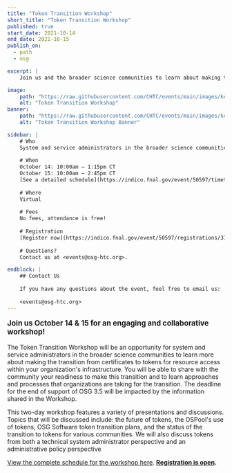 ```yaml
---
title: "Token Transition Workshop"
short_title: "Token Transition Workshop"
published: true
start_date: 2021-10-14
end_date: 2021-10-15
publish_on:
  - path
  - osg

excerpt: |
    Join us and the broader science communities to learn about making the transition from certificates to tokens for resource access within your organization's infrastructure.

image:
    path: "https://raw.githubusercontent.com/CHTC/events/main/images/key-banner.png"
    alt: "Token Transition Workshop"
banner:
    path: "https://raw.githubusercontent.com/CHTC/events/main/images/key-banner.png"
    alt: "Token Transition Workshop Banner"

sidebar: |
    # Who
    System and service administrators in the broader science communities
    
    # When
    October 14: 10:00am – 1:15pm CT  
    October 15: 10:00am – 2:45pm CT  
    [See a detailed schedule](https://indico.fnal.gov/event/50597/timetable/#20211015)
    
    # Where
    Virtual
    
    # Fees
    No fees, attendance is free!
    
    # Registration
    [Register now](https://indico.fnal.gov/event/50597/registrations/3133/)
    
    # Questions?
    Contact us at <events@osg-htc.org>.

endblock: |
    ## Contact Us
    
    If you have any questions about the event, feel free to email us:
    
    <events@osg-htc.org>
---
```


<p style="font-size: larger; font-weight: bold;">Join us October 14 & 15 for an engaging and collaborative workshop!</p>

The Token Transition Workshop will be an opportunity for system and service administrators in the broader science communities to learn more about making the transition from certificates to tokens for resource access within your organization's infrastructure. You will be able to share with the community your readiness to make this transition and to learn approaches and processes that organizations are taking for the transition. The deadline for the end of support of OSG 3.5 will be impacted by the information shared in the Workshop.

This two-day workshop features a variety of presentations and discussions. Topics that will be discussed include: the future of tokens, the OSPool's use of tokens, OSG Software token transition plans, and the status of the transition to tokens for various communities. We will also discuss tokens from both a technical system administrator perspective and an administrative policy perspective

[View the complete schedule for the workshop here](https://indico.fnal.gov/event/50597/timetable/#20211014). **[Registration is open](https://indico.fnal.gov/event/50597/registrations/3133/).**
